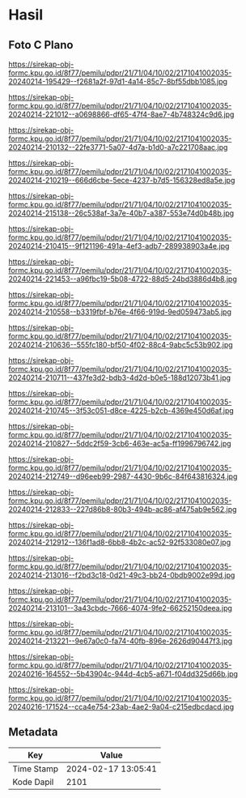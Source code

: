 # Hasil

## Foto C Plano

https://sirekap-obj-formc.kpu.go.id/8f77/pemilu/pdpr/21/71/04/10/02/2171041002035-20240214-195429--f2681a2f-97d1-4a14-85c7-8bf55dbb1085.jpg

https://sirekap-obj-formc.kpu.go.id/8f77/pemilu/pdpr/21/71/04/10/02/2171041002035-20240214-221012--a0698866-df65-47f4-8ae7-4b748324c9d6.jpg

https://sirekap-obj-formc.kpu.go.id/8f77/pemilu/pdpr/21/71/04/10/02/2171041002035-20240214-210132--22fe3771-5a07-4d7a-b1d0-a7c221708aac.jpg

https://sirekap-obj-formc.kpu.go.id/8f77/pemilu/pdpr/21/71/04/10/02/2171041002035-20240214-210219--666d6cbe-5ece-4237-b7d5-156328ed8a5e.jpg

https://sirekap-obj-formc.kpu.go.id/8f77/pemilu/pdpr/21/71/04/10/02/2171041002035-20240214-215138--26c538af-3a7e-40b7-a387-553e74d0b48b.jpg

https://sirekap-obj-formc.kpu.go.id/8f77/pemilu/pdpr/21/71/04/10/02/2171041002035-20240214-210415--9f121196-491a-4ef3-adb7-289938903a4e.jpg

https://sirekap-obj-formc.kpu.go.id/8f77/pemilu/pdpr/21/71/04/10/02/2171041002035-20240214-221453--a96fbc19-5b08-4722-88d5-24bd3886d4b8.jpg

https://sirekap-obj-formc.kpu.go.id/8f77/pemilu/pdpr/21/71/04/10/02/2171041002035-20240214-210558--b3319fbf-b76e-4f66-919d-9ed059473ab5.jpg

https://sirekap-obj-formc.kpu.go.id/8f77/pemilu/pdpr/21/71/04/10/02/2171041002035-20240214-210636--555fc180-bf50-4f02-88c4-9abc5c53b902.jpg

https://sirekap-obj-formc.kpu.go.id/8f77/pemilu/pdpr/21/71/04/10/02/2171041002035-20240214-210711--437fe3d2-bdb3-4d2d-b0e5-188d12073b41.jpg

https://sirekap-obj-formc.kpu.go.id/8f77/pemilu/pdpr/21/71/04/10/02/2171041002035-20240214-210745--3f53c051-d8ce-4225-b2cb-4369e450d6af.jpg

https://sirekap-obj-formc.kpu.go.id/8f77/pemilu/pdpr/21/71/04/10/02/2171041002035-20240214-210827--5ddc2f59-3cb6-463e-ac5a-ff1996796742.jpg

https://sirekap-obj-formc.kpu.go.id/8f77/pemilu/pdpr/21/71/04/10/02/2171041002035-20240214-212749--d96eeb99-2987-4430-9b6c-84f643816324.jpg

https://sirekap-obj-formc.kpu.go.id/8f77/pemilu/pdpr/21/71/04/10/02/2171041002035-20240214-212833--227d86b8-80b3-494b-ac86-af475ab9e562.jpg

https://sirekap-obj-formc.kpu.go.id/8f77/pemilu/pdpr/21/71/04/10/02/2171041002035-20240214-212912--136f1ad8-6bb8-4b2c-ac52-92f533080e07.jpg

https://sirekap-obj-formc.kpu.go.id/8f77/pemilu/pdpr/21/71/04/10/02/2171041002035-20240214-213016--f2bd3c18-0d21-49c3-bb24-0bdb9002e99d.jpg

https://sirekap-obj-formc.kpu.go.id/8f77/pemilu/pdpr/21/71/04/10/02/2171041002035-20240214-213101--3a43cbdc-7666-4074-9fe2-66252150deea.jpg

https://sirekap-obj-formc.kpu.go.id/8f77/pemilu/pdpr/21/71/04/10/02/2171041002035-20240214-213221--9e67a0c0-fa74-40fb-896e-2626d90447f3.jpg

https://sirekap-obj-formc.kpu.go.id/8f77/pemilu/pdpr/21/71/04/10/02/2171041002035-20240216-164552--5b43904c-944d-4cb5-a671-f04dd325d66b.jpg

https://sirekap-obj-formc.kpu.go.id/8f77/pemilu/pdpr/21/71/04/10/02/2171041002035-20240216-171524--cca4e754-23ab-4ae2-9a04-c215edbcdacd.jpg


## Metadata

| Key        | Value               |
| ---------- | ------------------- |
| Time Stamp | 2024-02-17 13:05:41 |
| Kode Dapil | 2101                |



